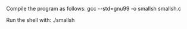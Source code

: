 Compile the program as follows:
    gcc --std=gnu99 -o smallsh smallsh.c

Run the shell with:
    ./smallsh
